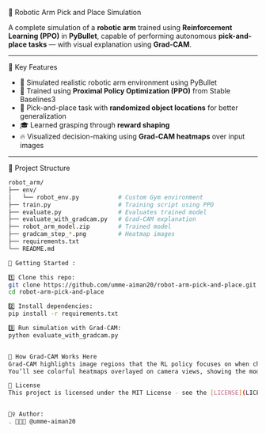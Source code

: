  🤖 Robotic Arm Pick and Place Simulation

A complete simulation of a **robotic arm** trained using **Reinforcement Learning (PPO)** in **PyBullet**, capable of performing autonomous **pick-and-place tasks** — with visual explanation using **Grad-CAM**.

---
 🧠 Key Features

- 🔧 Simulated realistic robotic arm environment using PyBullet
- 🤖 Trained using **Proximal Policy Optimization (PPO)** from Stable Baselines3
- 🎯 Pick-and-place task with **randomized object locations** for better generalization
- 🎓 Learned grasping through **reward shaping**
- 🔥 Visualized decision-making using **Grad-CAM heatmaps** over input images

---
📁 Project Structure

```bash
robot_arm/
├── env/
│   └── robot_env.py           # Custom Gym environment
├── train.py                   # Training script using PPO
├── evaluate.py                # Evaluates trained model
├── evaluate_with_gradcam.py   # Grad-CAM explanation
├── robot_arm_model.zip        # Trained model
├── gradcam_step_*.png         # Heatmap images
├── requirements.txt
└── README.md

🚀 Getting Started :

1️⃣ Clone this repo:
git clone https://github.com/umme-aiman20/robot-arm-pick-and-place.git
cd robot-arm-pick-and-place

2️⃣ Install dependencies:
pip install -r requirements.txt

3️⃣ Run simulation with Grad-CAM:
python evaluate_with_gradcam.py


🧠 How Grad-CAM Works Here
Grad-CAM highlights image regions that the RL policy focuses on when choosing actions.
You’ll see colorful heatmaps overlayed on camera views, showing the model’s visual attention.

📜 License
This project is licensed under the MIT License - see the [LICENSE](LICENSE) file for details.


🙋‍♀️ Author:  
. 👩🏻‍💻 @umme-aiman20




